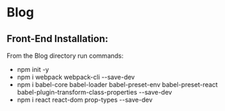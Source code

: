 # Blog

## Front-End Installation:
From the Blog directory run commands:
* npm init -y
* npm i webpack webpack-cli --save-dev
* npm i babel-core babel-loader babel-preset-env babel-preset-react babel-plugin-transform-class-properties --save-dev
* npm i react react-dom prop-types --save-dev
